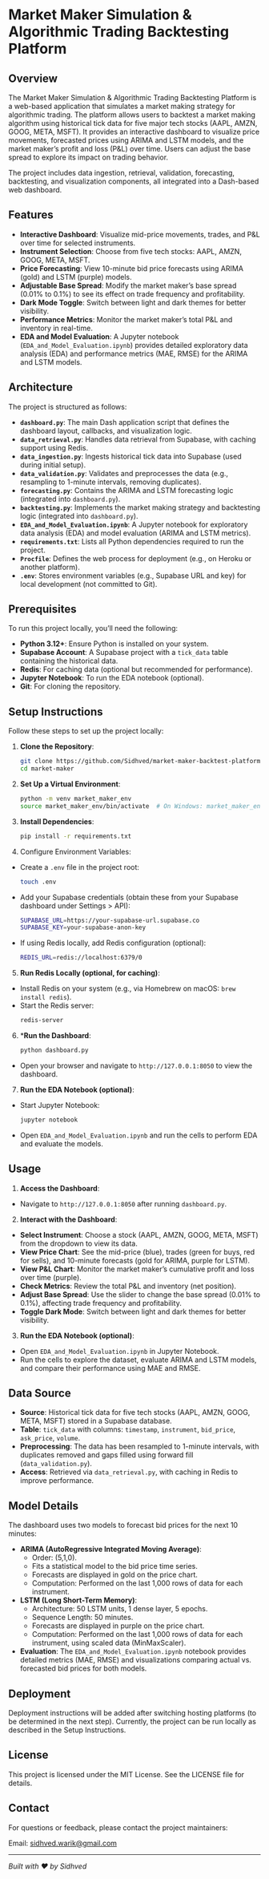 # Market Maker Simulation & Algorithmic Trading Backtesting Platform

## Overview
The Market Maker Simulation & Algorithmic Trading Backtesting Platform is a web-based application that simulates a market making strategy for algorithmic trading. The platform allows users to backtest a market making algorithm using historical tick data for five major tech stocks (AAPL, AMZN, GOOG, META, MSFT). It provides an interactive dashboard to visualize price movements, forecasted prices using ARIMA and LSTM models, and the market maker’s profit and loss (P&L) over time. Users can adjust the base spread to explore its impact on trading behavior.

The project includes data ingestion, retrieval, validation, forecasting, backtesting, and visualization components, all integrated into a Dash-based web dashboard.

## Features
- **Interactive Dashboard**: Visualize mid-price movements, trades, and P&L over time for selected instruments.
- **Instrument Selection**: Choose from five tech stocks: AAPL, AMZN, GOOG, META, MSFT.
- **Price Forecasting**: View 10-minute bid price forecasts using ARIMA (gold) and LSTM (purple) models.
- **Adjustable Base Spread**: Modify the market maker’s base spread (0.01% to 0.1%) to see its effect on trade frequency and profitability.
- **Dark Mode Toggle**: Switch between light and dark themes for better visibility.
- **Performance Metrics**: Monitor the market maker’s total P&L and inventory in real-time.
- **EDA and Model Evaluation**: A Jupyter notebook (`EDA_and_Model_Evaluation.ipynb`) provides detailed exploratory data analysis (EDA) and performance metrics (MAE, RMSE) for the ARIMA and LSTM models.

## Architecture
The project is structured as follows:

- **`dashboard.py`**: The main Dash application script that defines the dashboard layout, callbacks, and visualization logic.
- **`data_retrieval.py`**: Handles data retrieval from Supabase, with caching support using Redis.
- **`data_ingestion.py`**: Ingests historical tick data into Supabase (used during initial setup).
- **`data_validation.py`**: Validates and preprocesses the data (e.g., resampling to 1-minute intervals, removing duplicates).
- **`forecasting.py`**: Contains the ARIMA and LSTM forecasting logic (integrated into `dashboard.py`).
- **`backtesting.py`**: Implements the market making strategy and backtesting logic (integrated into `dashboard.py`).
- **`EDA_and_Model_Evaluation.ipynb`**: A Jupyter notebook for exploratory data analysis (EDA) and model evaluation (ARIMA and LSTM metrics).
- **`requirements.txt`**: Lists all Python dependencies required to run the project.
- **`Procfile`**: Defines the web process for deployment (e.g., on Heroku or another platform).
- **`.env`**: Stores environment variables (e.g., Supabase URL and key) for local development (not committed to Git).

## Prerequisites
To run this project locally, you’ll need the following:

- **Python 3.12+**: Ensure Python is installed on your system.
- **Supabase Account**: A Supabase project with a `tick_data` table containing the historical data.
- **Redis**: For caching data (optional but recommended for performance).
- **Jupyter Notebook**: To run the EDA notebook (optional).
- **Git**: For cloning the repository.

## Setup Instructions
Follow these steps to set up the project locally:

1. **Clone the Repository**:
   ```bash
   git clone https://github.com/Sidhved/market-maker-backtest-platform.git
   cd market-maker
   ```
2. **Set Up a Virtual Environment**:
    ```bash
    python -m venv market_maker_env
    source market_maker_env/bin/activate  # On Windows: market_maker_env\Scripts\activate
    ```
3. **Install Dependencies**:
    ```bash
    pip install -r requirements.txt
    ```
4. Configure Environment Variables:
- Create a `.env` file in the project root:
    ```bash
    touch .env
    ```
- Add your Supabase credentials (obtain these from your Supabase dashboard under Settings > API):
    ```bash
    SUPABASE_URL=https://your-supabase-url.supabase.co
    SUPABASE_KEY=your-supabase-anon-key
    ```
- If using Redis locally, add Redis configuration (optional):
    ```bash
    REDIS_URL=redis://localhost:6379/0
    ```
5. **Run Redis Locally (optional, for caching)**:
- Install Redis on your system (e.g., via Homebrew on macOS: `brew install redis`).
- Start the Redis server:
    ```bash
    redis-server
    ```
6. ***Run the Dashboard**:
    ```bash
    python dashboard.py
    ```
- Open your browser and navigate to `http://127.0.0.1:8050` to view the dashboard.
7. **Run the EDA Notebook (optional)**:
- Start Jupyter Notebook:
    ```bash
    jupyter notebook
    ```
- Open `EDA_and_Model_Evaluation.ipynb` and run the cells to perform EDA and evaluate the models.

## Usage
1. **Access the Dashboard**:
- Navigate to `http://127.0.0.1:8050` after running `dashboard.py`.
2. **Interact with the Dashboard**:
- **Select Instrument**: Choose a stock (AAPL, AMZN, GOOG, META, MSFT) from the dropdown to view its data.
- **View Price Chart**: See the mid-price (blue), trades (green for buys, red for sells), and 10-minute forecasts (gold for ARIMA, purple for LSTM).
- **View P&L Chart**: Monitor the market maker’s cumulative profit and loss over time (purple).
- **Check Metrics**: Review the total P&L and inventory (net position).
- **Adjust Base Spread**: Use the slider to change the base spread (0.01% to 0.1%), affecting trade frequency and profitability.
- **Toggle Dark Mode**: Switch between light and dark themes for better visibility.
3. **Run the EDA Notebook (optional)**:
- Open `EDA_and_Model_Evaluation.ipynb` in Jupyter Notebook.
- Run the cells to explore the dataset, evaluate ARIMA and LSTM models, and compare their performance using MAE and RMSE.

## Data Source
- **Source**: Historical tick data for five tech stocks (AAPL, AMZN, GOOG, META, MSFT) stored in a Supabase database.
- **Table**: `tick_data` with columns: `timestamp`, `instrument`, `bid_price`, `ask_price`, `volume`.
- **Preprocessing**: The data has been resampled to 1-minute intervals, with duplicates removed and gaps filled using forward fill (`data_validation.py`).
- **Access**: Retrieved via `data_retrieval.py`, with caching in Redis to improve performance.

## Model Details
The dashboard uses two models to forecast bid prices for the next 10 minutes:

- **ARIMA (AutoRegressive Integrated Moving Average)**:
    - Order: (5,1,0).
    - Fits a statistical model to the bid price time series.
    - Forecasts are displayed in gold on the price chart.
    - Computation: Performed on the last 1,000 rows of data for each instrument.
- **LSTM (Long Short-Term Memory)**:
    - Architecture: 50 LSTM units, 1 dense layer, 5 epochs.
    - Sequence Length: 50 minutes.
    - Forecasts are displayed in purple on the price chart.
    - Computation: Performed on the last 1,000 rows of data for each instrument, using scaled data (MinMaxScaler).
- **Evaluation**: The `EDA_and_Model_Evaluation.ipynb` notebook provides detailed metrics (MAE, RMSE) and visualizations comparing actual vs. forecasted bid prices for both models.

## Deployment
Deployment instructions will be added after switching hosting platforms (to be determined in the next step). Currently, the project can be run locally as described in the Setup Instructions.

## License
This project is licensed under the MIT License. See the LICENSE file for details.

## Contact
For questions or feedback, please contact the project maintainers:

Email: sidhved.warik@gmail.com

---
*Built with ❤️ by Sidhved*